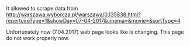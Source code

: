 It allowed to scrape data from http://warszawa.wyborcza.pl/warszawa/0,135838.html?repertoireType=1&showDay=07-04-2017&cinema=&movie=&sortType=4

Unfortunately now (7.04.2017) web page looks like is changing. This page do not work properly now.
